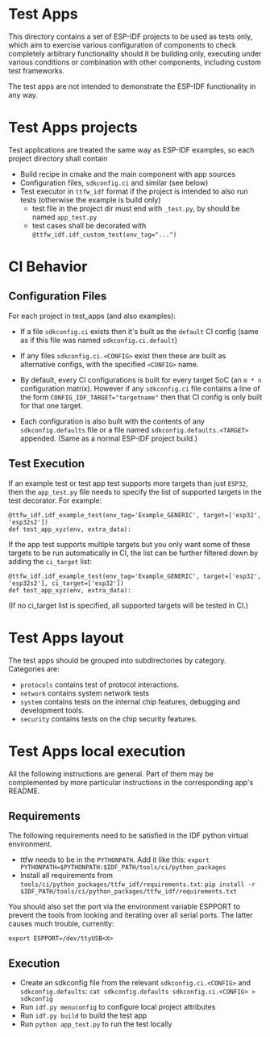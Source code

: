 # Test Apps

This directory contains a set of ESP-IDF projects to be used as tests only, which aim to exercise various
configuration of components to check completely arbitrary functionality should it be building only, executing under
various conditions or combination with other components, including custom test frameworks.

The test apps are not intended to demonstrate the ESP-IDF functionality in any way.

# Test Apps projects

Test applications are treated the same way as ESP-IDF examples, so each project directory shall contain
* Build recipe in cmake and the main component with app sources
* Configuration files, `sdkconfig.ci` and similar (see below)
* Test executor in `ttfw_idf` format if the project is intended to also run tests (otherwise the example is build only)
  - test file in the project dir must end with `_test.py`, by should be named  `app_test.py`
  - test cases shall be decorated with `@ttfw_idf.idf_custom_test(env_tag="...")`


# CI Behavior

## Configuration Files

For each project in test_apps (and also examples):

* If a file `sdkconfig.ci` exists then it's built as the `default` CI config (same as if this file was named `sdkconfig.ci.default`)
* If any files `sdkconfig.ci.<CONFIG>` exist then these are built as alternative configs, with the specified `<CONFIG>` name.

* By default, every CI configurations is built for every target SoC (an `m * n` configuration matrix). However if any `sdkconfig.ci` file contains a line of the form `CONFIG_IDF_TARGET="targetname"` then that CI config is only built for that one target.
* Each configuration is also built with the contents of any `sdkconfig.defaults` file or a file named `sdkconfig.defaults.<TARGET>` appended. (Same as a normal ESP-IDF project build.)

## Test Execution

If an example test or test app test supports more targets than just `ESP32`, then the `app_test.py` file needs to specify the list of supported targets in the test decorator. For example:

```
@ttfw_idf.idf_example_test(env_tag='Example_GENERIC', target=['esp32', 'esp32s2'])
def test_app_xyz(env, extra_data):
```

If the app test supports multiple targets but you only want some of these targets to be run automatically in CI, the list can be further filtered down by adding the `ci_target` list:

```
@ttfw_idf.idf_example_test(env_tag='Example_GENERIC', target=['esp32', 'esp32s2'], ci_target=['esp32'])
def test_app_xyz(env, extra_data):
```

(If no ci_target list is specified, all supported targets will be tested in CI.)

# Test Apps layout

The test apps should be grouped into subdirectories by category. Categories are:
* `protocols` contains test of protocol interactions.
* `network` contains system network tests
* `system` contains tests on the internal chip features, debugging and development tools.
* `security` contains tests on the chip security features.

# Test Apps local execution
All the following instructions are general. Part of them may be complemented by more particular instructions in the corresponding app's README.

## Requirements
The following requirements need to be satisfied in the IDF python virtual environment.

* ttfw needs to be in the `PYTHONPATH`. Add it like this: `export PYTHONPATH=$PYTHONPATH:$IDF_PATH/tools/ci/python_packages`
* Install all requirements from `tools/ci/python_packages/ttfw_idf/requirements.txt`: `pip install -r $IDF_PATH/tools/ci/python_packages/ttfw_idf/requirements.txt`

You should also set the port via the environment variable ESPPORT to prevent the tools from looking and iterating over all serial ports. The latter causes much trouble, currently:
```
export ESPPORT=/dev/ttyUSB<X>
```

## Execution
* Create an sdkconfig file from the relevant `sdkconfig.ci.<CONFIG>` and `sdkconfig.defaults`: `cat sdkconfig.defaults sdkconfig.ci.<CONFIG> > sdkconfig`
* Run `idf.py menuconfig` to configure local project attributes
* Run `idf.py build` to build the test app
* Run `python app_test.py` to run the test locally
